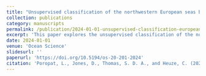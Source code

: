 ```yaml
---
title: "Unsupervised classification of the northwestern European seas based on satellite altimetry data"
collection: publications
category: manuscripts
permalink: /publication/2024-01-01-unsupervised-classification-european-seas
excerpt: 'This paper explores the unsupervised classification of the northwestern European seas using satellite altimetry data.'
date: 2024-01-01
venue: 'Ocean Science'
slidesurl: ''
paperurl: 'https://doi.org/10.5194/os-20-201-2024'
citation: 'Poropat, L., Jones, D., Thomas, S. D. A., and Heuze, C. (2024). "Unsupervised classification of the northwestern European seas based on satellite altimetry data." <i>Ocean Science</i>, 20, 201-215. <a href="https://doi.org/10.5194/os-20-201-2024">https://doi.org/10.5194/os-20-201-2024</a>'
---
```

